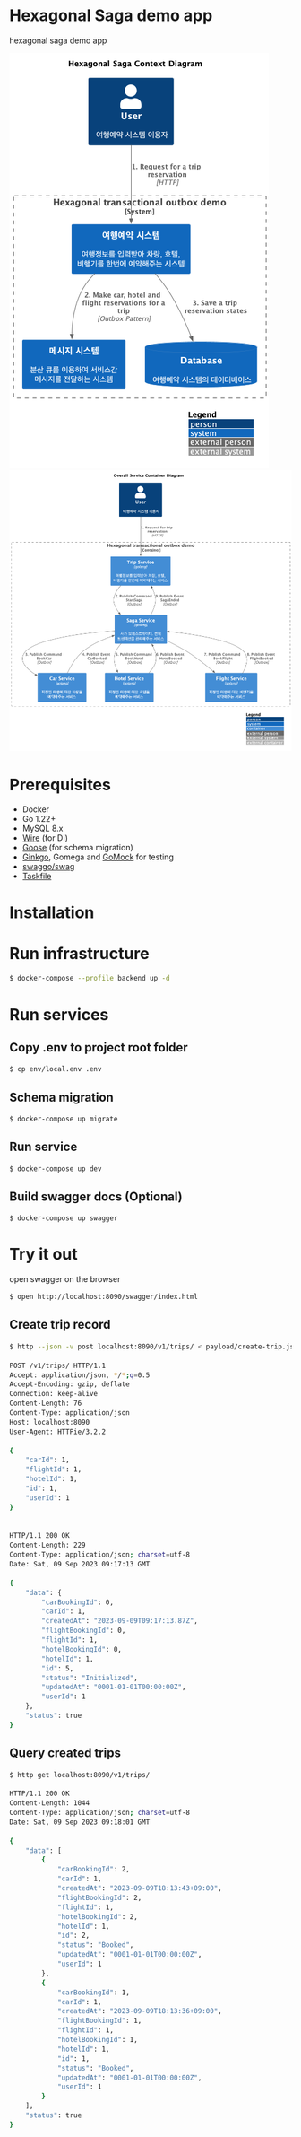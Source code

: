# Hexagonal Saga demo app

hexagonal saga demo app

<img src="/docs/exports/saga-context.png" />
<img src="/docs/exports/overall-service-container.png" />

# Prerequisites

- Docker
- Go 1.22+
- MySQL 8.x
- [Wire](https://github.com/google/wire) (for DI)
- [Goose](https://github.com/pressly/goose) (for schema migration)
- [Ginkgo](https://onsi.github.io/ginkgo/), Gomega and [GoMock](https://github.com/golang/mock) for testing
- [swaggo/swag](https://github.com/swaggo/swag)
- [Taskfile](https://taskfile.dev/#/installation)

# Installation

# Run infrastructure

```bash
$ docker-compose --profile backend up -d
```

# Run services

## Copy .env to project root folder

```bash
$ cp env/local.env .env
```

## Schema migration

```bash
$ docker-compose up migrate
```

## Run service

```bash
$ docker-compose up dev
```

## Build swagger docs (Optional)

```bash
$ docker-compose up swagger
```

# Try it out

open swagger on the browser

```bash
$ open http://localhost:8090/swagger/index.html
```

## Create trip record

```bash
$ http --json -v post localhost:8090/v1/trips/ < payload/create-trip.json

POST /v1/trips/ HTTP/1.1
Accept: application/json, */*;q=0.5
Accept-Encoding: gzip, deflate
Connection: keep-alive
Content-Length: 76
Content-Type: application/json
Host: localhost:8090
User-Agent: HTTPie/3.2.2

{
    "carId": 1,
    "flightId": 1,
    "hotelId": 1,
    "id": 1,
    "userId": 1
}


HTTP/1.1 200 OK
Content-Length: 229
Content-Type: application/json; charset=utf-8
Date: Sat, 09 Sep 2023 09:17:13 GMT

{
    "data": {
        "carBookingId": 0,
        "carId": 1,
        "createdAt": "2023-09-09T09:17:13.87Z",
        "flightBookingId": 0,
        "flightId": 1,
        "hotelBookingId": 0,
        "hotelId": 1,
        "id": 5,
        "status": "Initialized",
        "updatedAt": "0001-01-01T00:00:00Z",
        "userId": 1
    },
    "status": true
}
```

## Query created trips

```bash
$ http get localhost:8090/v1/trips/

HTTP/1.1 200 OK
Content-Length: 1044
Content-Type: application/json; charset=utf-8
Date: Sat, 09 Sep 2023 09:18:01 GMT

{
    "data": [
        {
            "carBookingId": 2,
            "carId": 1,
            "createdAt": "2023-09-09T18:13:43+09:00",
            "flightBookingId": 2,
            "flightId": 1,
            "hotelBookingId": 2,
            "hotelId": 1,
            "id": 2,
            "status": "Booked",
            "updatedAt": "0001-01-01T00:00:00Z",
            "userId": 1
        },
        {
            "carBookingId": 1,
            "carId": 1,
            "createdAt": "2023-09-09T18:13:36+09:00",
            "flightBookingId": 1,
            "flightId": 1,
            "hotelBookingId": 1,
            "hotelId": 1,
            "id": 1,
            "status": "Booked",
            "updatedAt": "0001-01-01T00:00:00Z",
            "userId": 1
        }
    ],
    "status": true
}
```
